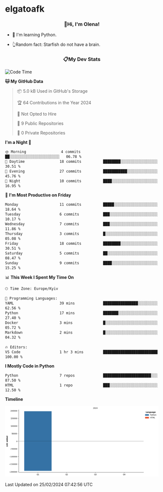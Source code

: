 # elgatoafk

### <div align="center">👋Hi, I'm Olena!</div>

- 🤖 I'm learning Python.

- 👆Random fact: Starfish do not have a brain.

### <div align="center">📋My Dev Stats</div>
<!--START_SECTION:waka-->
![Code Time](http://img.shields.io/badge/Code%20Time-1%20hr%203%20mins-blue)

**🐱 My GitHub Data** 

> 📦 5.0 kB Used in GitHub's Storage 
 > 
> 🏆 64 Contributions in the Year 2024
 > 
> 🚫 Not Opted to Hire
 > 
> 📜 9 Public Repositories 
 > 
> 🔑 0 Private Repositories 
 > 
**I'm a Night 🦉** 

```text
🌞 Morning                4 commits           ██░░░░░░░░░░░░░░░░░░░░░░░   06.78 % 
🌆 Daytime                18 commits          ████████░░░░░░░░░░░░░░░░░   30.51 % 
🌃 Evening                27 commits          ███████████░░░░░░░░░░░░░░   45.76 % 
🌙 Night                  10 commits          ████░░░░░░░░░░░░░░░░░░░░░   16.95 % 
```
📅 **I'm Most Productive on Friday** 

```text
Monday                   11 commits          █████░░░░░░░░░░░░░░░░░░░░   18.64 % 
Tuesday                  6 commits           ███░░░░░░░░░░░░░░░░░░░░░░   10.17 % 
Wednesday                7 commits           ███░░░░░░░░░░░░░░░░░░░░░░   11.86 % 
Thursday                 3 commits           █░░░░░░░░░░░░░░░░░░░░░░░░   05.08 % 
Friday                   18 commits          ████████░░░░░░░░░░░░░░░░░   30.51 % 
Saturday                 5 commits           ██░░░░░░░░░░░░░░░░░░░░░░░   08.47 % 
Sunday                   9 commits           ████░░░░░░░░░░░░░░░░░░░░░   15.25 % 
```


📊 **This Week I Spent My Time On** 

```text
🕑︎ Time Zone: Europe/Kyiv

💬 Programming Languages: 
YAML                     39 mins             ████████████████░░░░░░░░░   62.56 % 
Python                   17 mins             ███████░░░░░░░░░░░░░░░░░░   27.40 % 
Docker                   3 mins              █░░░░░░░░░░░░░░░░░░░░░░░░   05.72 % 
Markdown                 2 mins              █░░░░░░░░░░░░░░░░░░░░░░░░   04.32 % 

🔥 Editors: 
VS Code                  1 hr 3 mins         █████████████████████████   100.00 % 
```

**I Mostly Code in Python** 

```text
Python                   7 repos             ██████████████████████░░░   87.50 % 
HTML                     1 repo              ███░░░░░░░░░░░░░░░░░░░░░░   12.50 % 
```



**Timeline**

![Lines of Code chart](https://raw.githubusercontent.com/elgatoafk/elgatoafk/main/assets/bar_graph.png)


 Last Updated on 25/02/2024 07:42:56 UTC
<!--END_SECTION:waka-->
